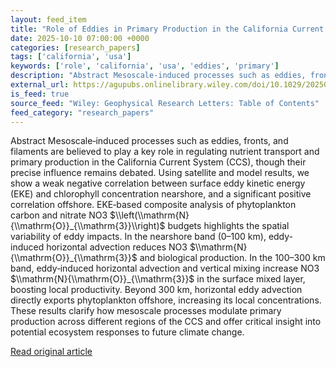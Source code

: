 ```yaml
---
layout: feed_item
title: "Role of Eddies in Primary Production in the California Current System"
date: 2025-10-10 07:00:00 +0000
categories: [research_papers]
tags: ['california', 'usa']
keywords: ['role', 'california', 'usa', 'eddies', 'primary']
description: "Abstract Mesoscale‐induced processes such as eddies, fronts, and filaments are believed to play a key role in regulating nutrient transport and primary produ..."
external_url: https://agupubs.onlinelibrary.wiley.com/doi/10.1029/2025GL118614?af=R
is_feed: true
source_feed: "Wiley: Geophysical Research Letters: Table of Contents"
feed_category: "research_papers"
---
```


Abstract Mesoscale‐induced processes such as eddies, fronts, and filaments are believed to play a key role in regulating nutrient transport and primary production in the California Current System (CCS), though their precise influence remains debated. Using satellite and model results, we show a weak negative correlation between surface eddy kinetic energy (EKE) and chlorophyll concentration nearshore, and a significant positive correlation offshore. EKE‐based composite analysis of phytoplankton carbon and nitrate NO3 $\\left(\\mathrm{N}{\\mathrm{O}}_{\\mathrm{3}}\\right)$ budgets highlights the spatial variability of eddy impacts. In the nearshore band (0–100 km), eddy‐induced horizontal advection reduces NO3 $\\mathrm{N}{\\mathrm{O}}_{\\mathrm{3}}$ and biological production. In the 100–300 km band, eddy‐induced horizontal advection and vertical mixing increase NO3 $\\mathrm{N}{\\mathrm{O}}_{\\mathrm{3}}$ in the surface mixed layer, boosting local productivity. Beyond 300 km, horizontal eddy advection directly exports phytoplankton offshore, increasing its local concentrations. These results clarify how mesoscale processes modulate primary production across different regions of the CCS and offer critical insight into potential ecosystem responses to future climate change.

[Read original article](https://agupubs.onlinelibrary.wiley.com/doi/10.1029/2025GL118614?af=R)
